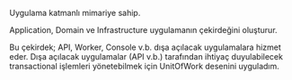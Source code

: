 Uygulama katmanlı mimariye sahip.


Application, Domain ve Infrastructure uygulamanın çekirdeğini oluşturur. 

Bu çekirdek; API, Worker, Console v.b. dışa açılacak uygulamalara hizmet eder. Dışa açılacak uygulamalar (API v.b.) tarafından ihtiyaç duyulabilecek transactional işlemleri yönetebilmek için UnitOfWork desenini uyguladım.